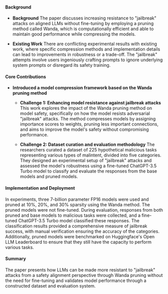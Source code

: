#### Background
- **Background**
The paper discusses increasing resistance to "jailbreak" attacks on aligned LLMs without fine-tuning by employing a pruning method called Wanda, which is computationally efficient and able to maintain good performance while compressing the models.

- **Existing Work**
There are conflicting experimental results with existing work, where specific compression methods and implementation details can lead to improvements in robustness or a trade-off. The "jailbreak" attempts involve users ingeniously crafting prompts to ignore underlying system prompts or disregard its safety training.
  
#### Core Contributions
  - **Introduced a model compression framework based on the Wanda pruning method**
    - **Challenge 1: Enhancing model resistance against jailbreak attacks**
      This work explores the impact of the Wanda pruning method on model safety, specifically on how the model resists adversarial "jailbreak" attacks. The method compresses models by assigning importance scores to weights, pruning less important connections, and aims to improve the model's safety without compromising performance.
      
    - **Challenge 2: Dataset curation and evaluation methodology**
      The researchers curated a dataset of 225 hypothetical malicious tasks representing various types of malintent, divided into five categories. They designed an experimental setup of "jailbreak" attacks and assessed the model's robustness using a fine-tuned ChatGPT-3.5 Turbo model to classify and evaluate the responses from the base models and pruned models.

#### Implementation and Deployment
In experiments, three 7-billion parameter FP16 models were used and pruned at 10%, 20%, and 30% sparsity using the Wanda method. The pruned models were not fine-tuned. During evaluation, responses from both pruned and base models to malicious tasks were collected, and a fine-tuned ChatGPT-3.5 Turbo model classified these responses. The classification results provided a comprehensive measure of jailbreak success, with manual verification ensuring the accuracy of the categories. Additionally, pruned models were benchmarked on Huggingface's Open LLM Leaderboard to ensure that they still have the capacity to perform various tasks.

#### Summary
The paper presents how LLMs can be made more resistant to "jailbreak" attacks from a safety alignment perspective through Wanda pruning without the need for fine-tuning and validates model performance through a constructed dataset and evaluation system.